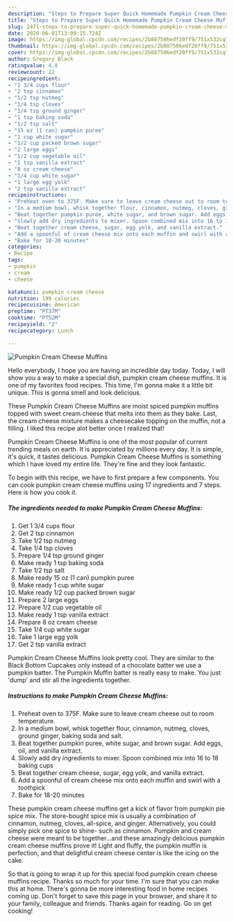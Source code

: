 ```yaml
---
description: "Steps to Prepare Super Quick Homemade Pumpkin Cream Cheese Muffins"
title: "Steps to Prepare Super Quick Homemade Pumpkin Cream Cheese Muffins"
slug: 2471-steps-to-prepare-super-quick-homemade-pumpkin-cream-cheese-muffins
date: 2020-06-01T13:09:15.724Z
image: https://img-global.cpcdn.com/recipes/2b887506edf20ff9/751x532cq70/pumpkin-cream-cheese-muffins-recipe-main-photo.jpg
thumbnail: https://img-global.cpcdn.com/recipes/2b887506edf20ff9/751x532cq70/pumpkin-cream-cheese-muffins-recipe-main-photo.jpg
cover: https://img-global.cpcdn.com/recipes/2b887506edf20ff9/751x532cq70/pumpkin-cream-cheese-muffins-recipe-main-photo.jpg
author: Gregory Black
ratingvalue: 4.8
reviewcount: 12
recipeingredient:
- "1 3/4 cups flour"
- "2 tsp cinnamon"
- "1/2 tsp nutmeg"
- "1/4 tsp cloves"
- "1/4 tsp ground ginger"
- "1 tsp baking soda"
- "1/2 tsp salt"
- "15 oz (1 can) pumpkin puree"
- "1 cup white sugar"
- "1/2 cup packed brown sugar"
- "2 large eggs"
- "1/2 cup vegetable oil"
- "1 tsp vanilla extract"
- "8 oz cream cheese"
- "1/4 cup white sugar"
- "1 large egg yolk"
- "2 tsp vanilla extract"
recipeinstructions:
- "Preheat oven to 375F. Make sure to leave cream cheese out to room temperature."
- "In a medium bowl, whisk together flour, cinnamon, nutmeg, cloves, ground ginger, baking soda and salt."
- "Beat together pumpkin puree, white sugar, and brown sugar. Add eggs, oil, and vanilla extract."
- "Slowly add dry ingredients to mixer. Spoon combined mix into 16 to 18 baking cups"
- "Beat together cream cheese, sugar, egg yolk, and vanilla extract."
- "Add a spoonful of cream cheese mix onto each muffin and swirl with a toothpick"
- "Bake for 18-20 minutes"
categories:
- Recipe
tags:
- pumpkin
- cream
- cheese

katakunci: pumpkin cream cheese 
nutrition: 199 calories
recipecuisine: American
preptime: "PT37M"
cooktime: "PT52M"
recipeyield: "2"
recipecategory: Lunch

---
```



![Pumpkin Cream Cheese Muffins](https://img-global.cpcdn.com/recipes/2b887506edf20ff9/751x532cq70/pumpkin-cream-cheese-muffins-recipe-main-photo.jpg)

Hello everybody, I hope you are having an incredible day today. Today, I will show you a way to make a special dish, pumpkin cream cheese muffins. It is one of my favorites food recipes. This time, I'm gonna make it a little bit unique. This is gonna smell and look delicious.

These Pumpkin Cream Cheese Muffins are moist spiced pumpkin muffins topped with sweet cream cheese that melts into them as they bake. Last, the cream cheese mixture makes a cheesecake topping on the muffin, not a filling. I liked this recipe alot better once I realized that!

Pumpkin Cream Cheese Muffins is one of the most popular of current trending meals on earth. It is appreciated by millions every day. It is simple, it's quick, it tastes delicious. Pumpkin Cream Cheese Muffins is something which I have loved my entire life. They're fine and they look fantastic.


To begin with this recipe, we have to first prepare a few components. You can cook pumpkin cream cheese muffins using 17 ingredients and 7 steps. Here is how you cook it.

<!--inarticleads1-->

##### The ingredients needed to make Pumpkin Cream Cheese Muffins:

1. Get 1 3/4 cups flour
1. Get 2 tsp cinnamon
1. Take 1/2 tsp nutmeg
1. Take 1/4 tsp cloves
1. Prepare 1/4 tsp ground ginger
1. Make ready 1 tsp baking soda
1. Take 1/2 tsp salt
1. Make ready 15 oz (1 can) pumpkin puree
1. Make ready 1 cup white sugar
1. Make ready 1/2 cup packed brown sugar
1. Prepare 2 large eggs
1. Prepare 1/2 cup vegetable oil
1. Make ready 1 tsp vanilla extract
1. Prepare 8 oz cream cheese
1. Take 1/4 cup white sugar
1. Take 1 large egg yolk
1. Get 2 tsp vanilla extract


Pumpkin Cream Cheese Muffins look pretty cool. They are similar to the Black Bottom Cupcakes only instead of a chocolate batter we use a pumpkin batter. The Pumpkin Muffin batter is really easy to make. You just &#39;dump&#39; and stir all the ingredients together. 

<!--inarticleads2-->

##### Instructions to make Pumpkin Cream Cheese Muffins:

1. Preheat oven to 375F. Make sure to leave cream cheese out to room temperature.
1. In a medium bowl, whisk together flour, cinnamon, nutmeg, cloves, ground ginger, baking soda and salt.
1. Beat together pumpkin puree, white sugar, and brown sugar. Add eggs, oil, and vanilla extract.
1. Slowly add dry ingredients to mixer. Spoon combined mix into 16 to 18 baking cups
1. Beat together cream cheese, sugar, egg yolk, and vanilla extract.
1. Add a spoonful of cream cheese mix onto each muffin and swirl with a toothpick
1. Bake for 18-20 minutes


These pumpkin cream cheese muffins get a kick of flavor from pumpkin pie spice mix. The store-bought spice mix is usually a combination of cinnamon, nutmeg, cloves, all-spice, and ginger. Alternatively, you could simply pick one spice to shine- such as cinnamon. Pumpkin and cream cheese were meant to be together…and these amazingly delicious pumpkin cream cheese muffins prove it! Light and fluffy, the pumpkin muffin is perfection, and that delightful cream cheese center is like the icing on the cake. 

So that is going to wrap it up for this special food pumpkin cream cheese muffins recipe. Thanks so much for your time. I'm sure that you can make this at home. There's gonna be more interesting food in home recipes coming up. Don't forget to save this page in your browser, and share it to your family, colleague and friends. Thanks again for reading. Go on get cooking!
